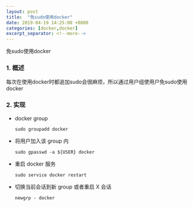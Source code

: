 ```yaml
---
layout: post
title:  "免sudo使用docker"
date: 2019-04-19 14:25:00 +0800
categories: [docker,docker]
excerpt_separator: <!--more-->
---
```


免sudo使用docker

<!--more-->

### 1. 概述

每次在使用docker时都追加sudo会很麻烦，所以通过用户组使用户免sudo使用docker

### 2. 实现

* docker group

    ```shell
    sudo groupadd docker
    ```

* 将用户加入该 group 内

    ```shell
    sudo gpasswd -a ${USER} docker
    ```

* 重启 docker 服务

    ```shell
    sudo service docker restart
    ```

* 切换当前会话到新 group 或者重启 X 会话

    ```shell
    newgrp - docker
    ```